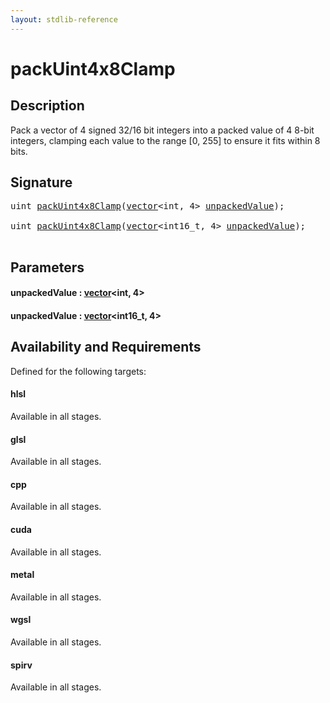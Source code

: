 ```yaml
---
layout: stdlib-reference
---
```


# packUint4x8Clamp

## Description

Pack a vector of 4 signed 32/16 bit integers into a packed value of 4 8-bit integers,
clamping each value to the range [0, 255] to ensure it fits within 8 bits.




## Signature 

<pre>
<span class="code_keyword">uint</span> <a href="packuint4x8clamp-4b.md">packUint4x8Clamp</a>(<a href="../types/vector/index.md" class="code_type">vector</a>&lt;<span class="code_keyword">int</span>, 4&gt; <a href="packuint4x8clamp-4b.md#decl-unpackedValue" class="code_param">unpackedValue</a>);

<span class="code_keyword">uint</span> <a href="packuint4x8clamp-4b.md">packUint4x8Clamp</a>(<a href="../types/vector/index.md" class="code_type">vector</a>&lt;int16_t, 4&gt; <a href="packuint4x8clamp-4b.md#decl-unpackedValue" class="code_param">unpackedValue</a>);

</pre>

## Parameters

####  <a id="decl-unpackedValue"></a>unpackedValue  : [vector](../types/vector/index.md)\<int, 4\>
####  <a id="decl-unpackedValue"></a>unpackedValue  : [vector](../types/vector/index.md)\<int16\_t, 4\>

## Availability and Requirements

Defined for the following targets:

#### hlsl
Available in all stages.

#### glsl
Available in all stages.

#### cpp
Available in all stages.

#### cuda
Available in all stages.

#### metal
Available in all stages.

#### wgsl
Available in all stages.

#### spirv
Available in all stages.




<script>
// Fix .md links to .html when on ReadTheDocs
if (window.location.hostname.includes('readthedocs') || 
    window.location.hostname.includes('rtfd.io')) {
  document.addEventListener('DOMContentLoaded', function() {
    const links = document.querySelectorAll('a');
    links.forEach(link => {
      if (link.getAttribute('href') && link.getAttribute('href').endsWith('.md')) {
        link.href = link.href.replace(/\.md($|#|\?)/, '.html$1');
      }
    });
  });
}
</script>
